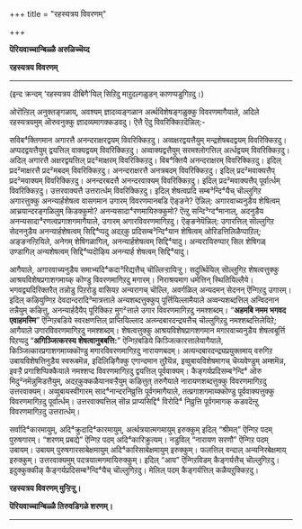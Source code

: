 +++
title = "रहस्यत्रय विवरणम्"

+++

**पॆरियवाच्चान्बिळ्ळै अरुळिच्चॆय्द**

**रहस्यत्रय विवरणम्**

****

(इन्द क्रन्दम् ‘रहस्यत्रय दीबिगै’यिल् सिऱिदु माऱुदल्गळुडन् काणप्पडुगिऱदु।)

ओरॊऩ्ऱिल् अनुक्तङ्गळाय्, अवश्यम् ज्ञादव्यङ्गळान अर्त्थविशेषङ्गळुक्कु विवरणमागैयाले, अदिले रहस्यत्रयमुम् ऒरुवनुक्कु ज्ञादव्यमागक्कडवदु। ऎत्तै ऎदु विवरिक्किऱदॆन्निल्:-

सविब⁴क्तिगमान अगारत्तै अनन्दराक्षरद्वयम् विवरिक्किऱदु। अव्वक्षरद्वयत्तैयुम् मन्द्रशेषबदद्वयम् विवरिक्किऱदु। अप्पदद्वयत्तैयुम् द्वयत्तिल् वाक्यद्वयम् विवरिक्किऱदु। अव्वाक्यद्वत्तैयुम् सरमश्लोगत्तिल् अर्त्धद्वयम् विवरिक्किऱदु। अदिल् अगारत्तै अक्षरद्वयत्तिल् प्रद²माक्षरम् विवरिक्किऱदु। विब⁴क्तियै अनन्दराक्षरम् विवरिक्किऱदु। इदिल् प्रद²माक्षरत्तै प्रद²मबदम् विवरिक्किऱदु। अनन्दराक्षरत्तै अनत्रबदम् विवरिक्किऱदु। इदिल् प्रद²मवाक्यत्तैप् प्रद²मवाक्यम् विवरिक्किऱदु। अनन्दरबदत्तै अनन्दरवाक्यम् विवरिक्किऱदु। इदिल् प्रद²मवाक्यत्तैप् पूर्वार्त्धम् विवरिक्किऱदु। उत्तरवाक्यत्तै उत्तरार्त्धम् विवरिक्किऱदु। इदिल् शेषत्वप्रदि सम्ब³न्दि⁴यैच् चॊल्लुगिऱ अगारत्तुक्कु अनन्यार्हशेषत्व वासगमान उगारम् विवरणमानबडि ऎङ्ङने? ऎन्निल्: अगारवाच्यनुडैय शेषित्वम् आच्रयान्दरङ्गळिलुम् किडक्कुमो? अनन्यसादा⁴रणमायिरुक्कुमो? ऎऩ्ऱु सन्दि³ग्द⁴मानाल्, अदनुडैय अनन्यसादा⁴रणत्वप्रगाशगमागैयाले, उगारम् अगारविवरणमागिऱदु। ऎङ्ङनेयॆन्निल्: उगारत्तिल् सॊल्लुगिऱ सेदननुडैय अनन्यार्हशेषत्वम् सिद्दि⁴प्पदु अदऱ्‌कु प्रदिसम्ब³न्दि⁴यान शेषित्वम् ओरिडत्तिलिळैप्पाऱिल्; अङ्ङनऩ्ऱियिले, अनेगम् शेषिगळागिल्, अनन्यार्हशेषत्वम् सिद्दि⁴यादु। अन्यरायिरुप्पार् सिल शेषिगळ् उण्डागिल् अन्यशेषत्वम् सिद्दि⁴प्पदॊऴिय अनन्यार्ह शेषत्वम् सिद्दि⁴यादु।

आगैयाले, अगारवाच्यनुडैय समाभ्यदि⁴कदा³रिद्यत्तैच् चॊल्लिऱ्ऱायिऱ्ऱु। सदुर्त्थियिल् सॊल्लुगिऱ शेषत्वत्तुक्कु आश्रयविशेषप्रगाशगमाय्क् कॊण्डु विवरणमागिऱदु मगारम्। निराश्रयमाग धर्मत्तिन् स्थितियिल्लैये। भगवद्व्यदिरिक्तरैत् तन्नोडु पिऱरोडु वासियऱ अन्यरागच् चॊल्लि, अवर्गळिल् अन्यदमन् सेदनन् ऎन्गिऱदु उगारम्। इदिल् कऴियुण्गिऱ देवदान्दरादि³मात्रत्ताले अन्यशब्दत्तुक्कुप् पूर्त्तियिल्लामैयाले अव्वन्यशब्दत्तिल् अन्विदनान तन्नैयुम् कऴित्तु, अनन्यार्हदैयैप् पूरिक्किऱ मुग²त्ताले उगार विवरणमागिऱदु नमश्शब्दम्। “**अहमबि नमम भगवद एवाहमस्मि**” ऎन्गिऱबडिये स्वरक्षणत्तिल् प्राप्तियिल्लाद अत्य्न्दबारदन्द्र्यत्तैच् चॊल्लुगिऱदु नमश्शब्दत्तिलेयिऱे; आगैयाले उगारविवरणमागिऱदु नमश्शब्दम्। शेषत्वत्तुक्कु आश्रयविशेषप्रागशगमान मगारवाच्यनुडैय शेषत्वबूर्त्ति पिऱप्पदु “**अगिञ्जित्करस्य शेषत्वानुबबत्ति:**” ऎन्गिऱबडिये किञ्जित्कारत्तालेयागैयाले, किञ्जित्कारप्रगाशगमाय्क्कॊण्डु मगारविवरणमागिऱदु नारायणबदम्। अत्यन्दबारदन्द्र्यप्रयुक्तमाय् वरुगिऱ उबायविशेषत्तिनुडैय स्वरूबमॆन्न, इदिलिऴिगैक्कु एगान्दमान तुऱैयॆन्न, इव्वुबायविशेषमागच् चॆय्यवेण्डुम् अम्शमॆन्न, इवऱ्ऱै प्रगाशिप्पिक्कैयाले नमश्शप्द विवरणमागिऱदु द्वयत्तिल् पूर्ववाक्यम्। कैङ्गर्यप्रदिसम्ब³न्दि⁴ ऒरु मिदु²नमॆन्नुमिडत्तैयुम्, अदऱ्‌कुक्कळैयानवऱ्ऱैयुम् कऴित्तुत् तरुगैयाले नारायणशब्दत्तुक्कु विवरणमागिऱदु उत्तरवाक्यम्। अव्वुबायस्वीगारम् साद⁴नान्दरनिव्रुत्ति पूर्वगमागैयाले, तत्प्रगाशगमाय्क्कॊण्डु पूर्ववाक्यत्तुक्कु विवरणमागिऱदु पूर्वार्त्धम्। उत्तरवाक्यत्तिल् सॊन्न प्राप्यसिद्दि⁴ विरोदि⁴ निव्रुत्ति पूर्वगमागक् कडवदॆऩ्ऱु विवरणमागिऱदु उत्तरार्त्धम्।

सर्वादि⁴कारमायुम्, अदि⁴क्रुदादि⁴कारमायुम्, अर्त्थत्रयात्मगमायुम् इरुक्कुम् इदिल् “श्रीमत्” ऎन्गिऱ पदम् पुरुषगारम्। “शरणम् प्रबद्ये” ऎन्गिऱ पदम् अदि⁴कारिक्रुत्यम्। नडुविल् “नारायण सरणौ” ऎन्गिऱ पदम् उबायम्। उबायम् पुरुषगारसाबेक्षमायुम् अदि⁴कारिसाबेक्षमायुम् इरुक्कुम्। फलत्तिल् वन्दाल् अन्यनिरबेक्षमाय् इरुक्कुम्। उत्तरवाक्यमुम् पदत्रयात्मगमायिरुक्कुम्। इदिल् “आय” ऎन्गिऱविडम् कैङ्गर्यत्तैच् चॊल्लुगिऱदु। इदुक्कुक्कीऴ् कैङ्गर्यप्रदिसम्ब³न्दि⁴यैच् चॊल्लुगिऱदु। मेलिल् पदम् कैङ्गर्यत्तिल् कळैयऱुक्किऱदु।

**रहस्यत्रय विवरणम् मुऱ्ऱिऱ्ऱु।**

**पॆरियवाच्चान्बिळ्ळै तिरुवडिगळे शरणम्।**

****

